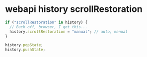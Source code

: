# webapi history scrollRestoration

```js
if ("scrollRestoration" in history) {
  // Back off, browser, I got this...
  history.scrollRestoration = "manual"; // auto, manual
}

history.popState;
history.pushState;
```

